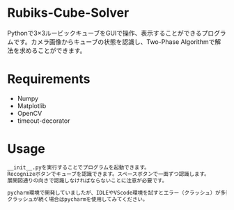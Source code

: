 # Rubiks-Cube-Solver
Pythonで3×3ルービックキューブをGUIで操作、表示することができるプログラムです。カメラ画像からキューブの状態を認識し、Two-Phase Algorithmで解法を求めることができます。

# Requirements
- Numpy
- Matplotlib
- OpenCV
- timeout-decorator

# Usage
```bash
__init__.pyを実行することでプログラムを起動できます。
Recognizeボタンでキューブを認識できます。スペースボタンで一面ずつ認識します。
展開図通りの向きで認識しなければならないことに注意が必要です。

pycharm環境で開発していましたが、IDLEやVScode環境を試すとエラー（クラッシュ）が多発しました。
クラッシュが続く場合はpycharmを使用してみてください。
```
